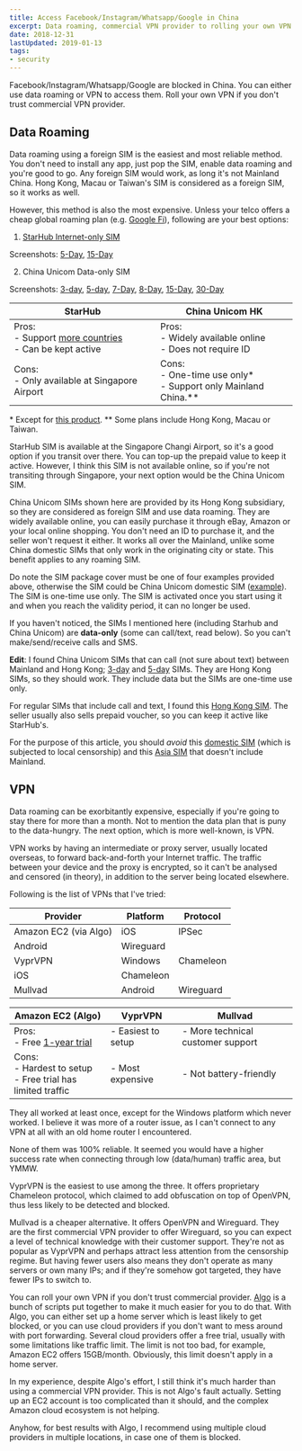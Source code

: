 ```yaml
---
title: Access Facebook/Instagram/Whatsapp/Google in China
excerpt: Data roaming, commercial VPN provider to rolling your own VPN.
date: 2018-12-31
lastUpdated: 2019-01-13
tags:
- security
---
```


Facebook/Instagram/Whatsapp/Google are blocked in China. You can either use data roaming or VPN to access them. Roll your own VPN if you don't trust commercial VPN provider.

## Data Roaming

Data roaming using a foreign SIM is the easiest and most reliable method. You don't need to install any app, just pop the SIM, enable data roaming and you're good to go. Any foreign SIM would work, as long it's not Mainland China. Hong Kong, Macau or Taiwan's SIM is considered as a foreign SIM, so it works as well.

However, this method is also the most expensive. Unless your telco offers a cheap global roaming plan (e.g. [Google Fi](https://fi.google.com/about/international-rates/)), following are your best options:

1. [StarHub Internet-only SIM](http://www.starhub.com/personal/mobile/mobile-phones-plans/prepaid-cards/internet-sim.html)

Screenshots:
[5-Day](https://res.cloudinary.com/curben/image/upload/20181231/starhub-5-day.jpg), [15-Day](https://res.cloudinary.com/curben/image/upload/20181231/starhub-15-day.jpg)

2. China Unicom Data-only SIM

Screenshots:
[3-day](https://res.cloudinary.com/curben/image/upload/20181231/unicom-3-day.jpg), [5-day](https://res.cloudinary.com/curben/image/upload/20181231/unicom-5-day.jpg), [7-Day](https://res.cloudinary.com/curben/image/upload/20181231/unicom-7-day.jpg), [8-Day](https://res.cloudinary.com/curben/image/upload/20181231/unicom-8-day.jpg), [15-Day](https://res.cloudinary.com/curben/image/upload/20181231/unicom-15-day.jpg), [30-Day](https://res.cloudinary.com/curben/image/upload/20181231/unicom-30-day.png)

StarHub | China Unicom HK
---|---
Pros:<br/>- Support [more countries](http://www.starhub.com/personal/mobile/mobile-phones-plans/prepaid-cards/happy-roam.html#hr_plans)<br/>- Can be kept active | Pros:<br/>- Widely available online<br/>- Does not require ID
Cons:<br/>- Only available at Singapore Airport | Cons:<br/>- One-time use only\* <br/>- Support only Mainland China.\**

\* Except for [this product](https://res.cloudinary.com/curben/image/upload/20181231/unicom-cross-border.jpg).
\** Some plans include Hong Kong, Macau or Taiwan.


StarHub SIM is available at the Singapore Changi Airport, so it's a good option if you transit over there. You can top-up the prepaid value to keep it active. However, I think this SIM is not available online, so if you're not transiting through Singapore, your next option would be the China Unicom SIM.

China Unicom SIMs shown here are provided by its Hong Kong subsidiary, so they are considered as foreign SIM and use data roaming. They are widely available online, you can easily purchase it through eBay, Amazon or your local online shopping. You don't need an ID to purchase it, and the seller won't request it either. It works all over the Mainland, unlike some China domestic SIMs that only work in the originating city or state. This benefit applies to any roaming SIM.

Do note the SIM package cover must be one of four examples provided above, otherwise the SIM could be China Unicom domestic SIM ([example](https://res.cloudinary.com/curben/image/upload/20181231/unicom-domestic.jpg)). The SIM is one-time use only. The SIM is activated once you start using it and when you reach the validity period, it can no longer be used.

If you haven't noticed, the SIMs I mentioned here (including Starhub and China Unicom) are **data-only** (some can call/text, read below). So you can't make/send/receive calls and SMS.

**Edit**: I found China Unicom SIMs that can call (not sure about text) between Mainland and Hong Kong; [3-day](https://res.cloudinary.com/curben/image/upload/20181231/unicom-3-day.jpg) and [5-day](https://res.cloudinary.com/curben/image/upload/20181231/unicom-5-day.jpg) SIMs. They are Hong Kong SIMs, so they should work. They include data but the SIMs are one-time use only.

For regular SIMs that include call and text, I found this [Hong Kong SIM](https://res.cloudinary.com/curben/image/upload/20181231/unicom-cross-border.jpg). The seller usually also sells prepaid voucher, so you can keep it active like StarHub's.

For the purpose of this article, you should *avoid* this [domestic SIM](https://res.cloudinary.com/curben/image/upload/20181231/unicom-domestic.jpg) (which is subjected to local censorship) and this [Asia SIM](https://res.cloudinary.com/curben/image/upload/20181231/unicom-asia-8-dau.jpg) that doesn't include Mainland.

## VPN

Data roaming can be exorbitantly expensive, especially if you're going to stay there for more than a month. Not to mention the data plan that is puny to the data-hungry. The next option, which is more well-known, is VPN.

VPN works by having an intermediate or proxy server, usually located overseas, to forward back-and-forth your Internet traffic. The traffic between your device and the proxy is encrypted, so it can't be analysed and censored (in theory), in addition to the server being located elsewhere.

Following is the list of VPNs that I've tried:

Provider | Platform | Protocol
---|---|---
Amazon EC2 (via Algo) | iOS | IPSec
 | Android | Wireguard
VyprVPN | Windows | Chameleon
 | iOS | Chameleon
Mullvad | Android | Wireguard

Amazon EC2 (Algo) | VyprVPN | Mullvad
---|---|---
Pros:<br/>- Free [1-year trial](https://aws.amazon.com/free/) | - Easiest to setup | - More technical customer support
Cons:<br/>- Hardest to setup<br/>- Free trial has limited traffic | - Most expensive | - Not battery-friendly

They all worked at least once, except for the Windows platform which never worked. I believe it was more of a router issue, as I can't connect to any VPN at all with an old home router I encountered.

None of them was 100% reliable. It seemed you would have a higher success rate when connecting through low (data/human) traffic area, but YMMW.

VyprVPN is the easiest to use among the three. It offers proprietary Chameleon protocol, which claimed to add obfuscation on top of OpenVPN, thus less likely to be detected and blocked.

Mullvad is a cheaper alternative. It offers OpenVPN and Wireguard. They are the first commercial VPN provider to offer Wireguard, so you can expect a level of technical knowledge with their customer support. They're not as popular as VyprVPN and perhaps attract less attention from the censorship regime. But having fewer users also means they don't operate as many servers or own many IPs; and if they're somehow got targeted, they have fewer IPs to switch to.

You can roll your own VPN if you don't trust commercial provider. [Algo](https://github.com/trailofbits/algo) is a bunch of scripts put together to make it much easier for you to do that. With Algo, you can either set up a home server which is least likely to get blocked, or you can use cloud providers if you don't want to mess around with port forwarding. Several cloud providers offer a free trial, usually with some limitations like traffic limit. The limit is not too bad, for example, Amazon EC2 offers 15GB/month. Obviously, this limit doesn't apply in a home server.

In my experience, despite Algo's effort, I still think it's much harder than using a commercial VPN provider. This is not Algo's fault actually. Setting up an EC2 account is too complicated than it should, and the complex Amazon cloud ecosystem is not helping.

Anyhow, for best results with Algo, I recommend using multiple cloud providers in multiple locations, in case one of them is blocked.
